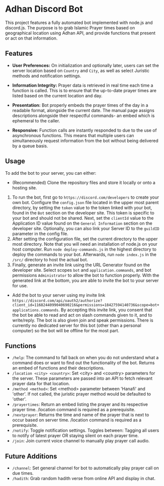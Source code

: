 # Adhan Discord Bot

This project features a fully automated bot implemented with node.js and discord.js. The purpose is to grab Islamic Prayer times based on geographical location using Adhan API, and provide functions that present or act on that information.
## Features
- **User Preferences:** On initialization and optionally later, users can set the server location based on `Country` and `City`, as well as select Juristic methods and notification settings.

- **Information Integrity:** Prayer data is retrieved in real time each time a function is called. This is to ensure that the up-to-date prayer times are listed based on the current location and day. 

- **Presentation:** Bot properly embeds the prayer times of the day in a readable format, alongside the current date. The manual page assigns descriptions alongside their respectful commands- an embed which is ephemeral to the caller.

- **Responsive:** Function calls are instantly responded to due to the use of asynchronous functions. This means that multiple users can simultaneously request information from the bot without being delivered by a queue basis.

## Usage
To add the bot to your server, you can either:
- (Recommended) Clone the repository files and store it locally or onto a hosting site.
1) To run the bot, first go to `https://discord.com/developers` to create your own bot. Configure the `config.json` file located in the upper most parent directory, by setting the `token` value to the token linked with your bot, found in the `Bot` section on the developer site. This token is specific to your bot and should not be shared. Next, set the `clientId` value to the Application ID value found on the `General Information` section on the developer site. Optionally, you can also link your Server ID to the `guildID` parameter in the config file.
2) After setting the configuration file, set the current directory to the upper most directory. Note that you will need an installation of node.js on your host computer. Run `node deploy-commands.js` in the highest directory to deploy the commands to your bot. Afterwards, run `node index.js` in the `/src/` directory to host the actual bot.
3) Finally, generate an invite link using the URL Generator found on the developer site. Select scopes `bot` and `application.commands`, and bot permissions `Administrator` to allow the bot to function properly. With the generated link at the bottom, you are able to invite the bot to your server for use.

- Add the bot to your server using my invite link `https://discord.com/api/oauth2/authorize?client_id=1168244099040690216&permissions=18427594140736&scope=bot+applications.commands`. By accepting this invite link, you consent that the bot be able to read and act on slash commands given to it, and to write/reply. The bot is also given join and speak permissions. There is currently no dedicated server for this bot (other than a personal computer) so the bot will be offline for the most part.

## Functions 
- `/help`: The command to fall back on when you do not understand what a command does or want to find out the functionality of the bot. Returns an embed of functions and their descriptions.
- `/location <city> <country>`: Set \<city\> and \<country\> parameters for the server. These parameters are passed into an API to fetch relevant prayer data for that location.
- `/method <method>`: Set \<method\> parameter between 'Hanafi' and 'other'. If not called, the juristic prayer method would be defaulted to 'other'.
- `/prayertimes`: Return an embed listing the prayer and its respective prayer time. /location command is required as a prerequisite.
- `/nextprayer`: Returns the time and name of the prayer that is next to occur based on server time. /location command is required as a prerequisite.
- `/notify`: Toggle notification settings. Toggles between: Tagging all users to notify of latest prayer OR staying silent on each prayer time.
- `/join`: Join current voice channel to manually play prayer call audio.

## Future Additions
- `/channel`: Set general channel for bot to automatically play prayer call on due times.
- `/hadith`: Grab random hadith verse from online API and display in chat.
